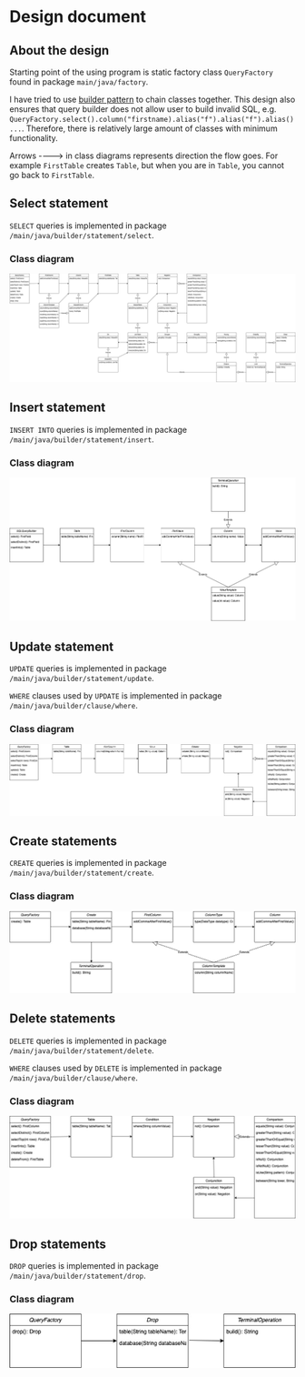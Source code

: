 # Design document

## About the design

Starting point of the using program is static factory class `QueryFactory` found in package `main/java/factory`. 

I have tried to use [builder pattern](https://en.wikipedia.org/wiki/Builder_pattern) to chain classes together. 
This design also ensures that query builder does not allow user to build invalid SQL, e.g. `QueryFactory.select().column("firstname).alias("f").alias("f").alias() ...`.
Therefore, there is relatively large amount of classes with minimum functionality.

Arrows ----> in class diagrams represents direction the flow goes.
For example `FirstTable` creates `Table`, but when you are in `Table`, you cannot go back to `FirstTable`.

## Select statement

`SELECT` queries is implemented in package `/main/java/builder/statement/select`. 

### Class diagram

![Select_class_diagram](https://github.com/MiguelSombrero/sql-query-builder/blob/develop/docs/select-class-diagram.jpg)

## Insert statement

`INSERT INTO` queries is implemented in package `/main/java/builder/statement/insert`.

### Class diagram

![Insert_class_diagram](https://github.com/MiguelSombrero/sql-query-builder/blob/develop/docs/insert-class-diagram.jpg)

## Update statement

`UPDATE` queries is implemented in package `/main/java/builder/statement/update`.

`WHERE` clauses used by `UPDATE` is implemented in package `/main/java/builder/clause/where`.

### Class diagram

![Update_class_diagram](https://github.com/MiguelSombrero/sql-query-builder/blob/develop/docs/update-class-diagram.jpg)

## Create statements

`CREATE` queries is implemented in package `/main/java/builder/statement/create`.

### Class diagram

![Create_class_diagram](https://github.com/MiguelSombrero/sql-query-builder/blob/develop/docs/create-class-diagram.jpg)

## Delete statements

`DELETE` queries is implemented in package `/main/java/builder/statement/delete`.

`WHERE` clauses used by `DELETE` is implemented in package `/main/java/builder/clause/where`.

### Class diagram

![Delete_class_diagram](https://github.com/MiguelSombrero/sql-query-builder/blob/develop/docs/delete-class-diagram.jpg)

## Drop statements

`DROP` queries is implemented in package `/main/java/builder/statement/drop`.

### Class diagram

![Drop_class_diagram](https://github.com/MiguelSombrero/sql-query-builder/blob/develop/docs/drop-class-diagram.jpg)
